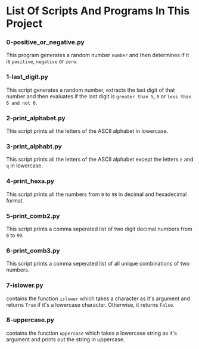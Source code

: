 # List Of Scripts And Programs In This Project

### 0-positive_or_negative.py
This program generates a random number `number` and then determines if it is `positive`, `negative` or `zero`.

### 1-last_digit.py
This script generates a random number, extracts the last digit of that number and then evaluates if the last digit is `greater than 5`, `0` or `less than 6 and not 0`.

### 2-print_alphabet.py
This script prints all the letters of the ASCII alphabet in lowercase.

### 3-print_alphabt.py
This script prints all the letters of the ASCII alphabet except the letters `e` and `q` in lowercase.

### 4-print_hexa.py
This script prints all the numbers from `0` to `98` in decimal and hexadecimal format.

### 5-print_comb2.py
This script prints a comma seperated list of two digit decimal numbers from `0` to `99`.

### 6-print_comb3.py
This script prints a comma seperated list of all unique combinations of two numbers.

### 7-islower.py
contains the function `islower` which takes a character as it's argument and returns `True` if it's a lowercase character. Otherwise, it returns `False`.

### 8-uppercase.py
contains the function `uppercase` which takes a lowercase string as it's argument and prints out the string in uppercase.

